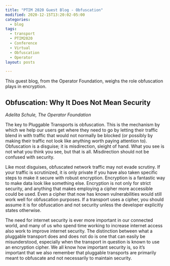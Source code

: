 ```yaml
---
title: "PTIM 2020 Guest Blog - Obfuscation"
modified: 2020-12-15T13:20:02-05:00
categories:
  - blog
tags:
  - transport
  - PTIM2020
  - Conference
  - Virtual
  - Obfuscation
  - Operator
layout: posts

---
```

 This guest blog, from the Operator Foundation, weighs the role obfuscation plays in encryption.

## Obfuscation: Why It Does Not Mean Security
_Adelita Schule, The Operator Foundation_

The key to Pluggable Transports is obfuscation. This is the mechanism by which we help our users get where they need to go by letting their traffic blend in with traffic that would not normally be blocked (or possibly by making their traffic not look like anything worth paying attention to). Obfuscation is a disguise; it is misdirection, sleight of hand. What you see is not what you think you see, but that is all. Misdirection should not be confused with security.


Like most disguises, obfuscated network traffic may not evade scrutiny.  If your traffic is scrutinized, it is only private if you have also taken specific steps to make it secure with robust encryption. Encryption is a fantastic way to make data look like something else. Encryption is not only for strict security, and anything that makes employing a cipher more accessible could be used. Even a cipher that now has known vulnerabilities would still work well for obfuscation purposes. If a transport uses a cipher, you should assume it is for obfuscation and not security unless the developer explicitly states otherwise.


The need for internet security is ever more important in our connected world, and many of us who spend time working to increase internet access also work to improve internet security. The distinction between what a pluggable transport does and does not do is one that can easily be misunderstood, especially when the transport in question is known to use an encryption cipher. We all know how important security is, so it’s important that we also remember that pluggable transports are primarily meant to obfuscate and not necessarily to maintain security.